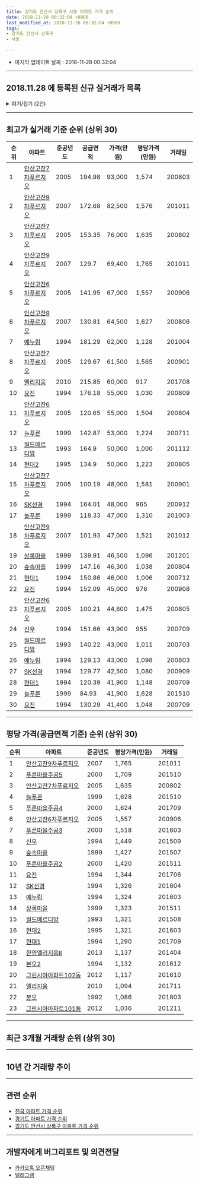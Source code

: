 ```yaml
---
title: 경기도 안산시 상록구 사동 아파트 가격 순위
date: 2018-11-28 00:32:04 +0900
last_modified_at: 2018-11-28 00:32:04 +0900
tags:
- 경기도 안산시 상록구
- 사동

---
```


* 마지막 업데이트 날짜 : 2018-11-28 00:32:04

---

## 2018.11.28 에 등록된 신규 실거래가 목록

<details>
<summary>펴기/접기 (2건)</summary>
<div markdown="1">

|아파트|준공년도|공급면적|가격(만원)|평당가격(만원)|거래일|
|---|---|---|---|---|---|
|[본오](https://search.naver.com/search.naver?query=%EA%B2%BD%EA%B8%B0%EB%8F%84+%EC%95%88%EC%82%B0%EC%8B%9C+%EC%83%81%EB%A1%9D%EA%B5%AC+%EC%82%AC%EB%8F%99+%EB%B3%B8%EC%98%A4)|1992|38.13|8,900|770|<span style="color:red">201811</span>|
|[푸른마을주공5](https://search.naver.com/search.naver?query=%EA%B2%BD%EA%B8%B0%EB%8F%84+%EC%95%88%EC%82%B0%EC%8B%9C+%EC%83%81%EB%A1%9D%EA%B5%AC+%EC%82%AC%EB%8F%99+%ED%91%B8%EB%A5%B8%EB%A7%88%EC%9D%84%EC%A3%BC%EA%B3%B55)|2000|49.99|19,500|1,287|<span style="color:red">201810</span>|


</div>
</details>

---

## 최고가 실거래 기준 순위 (상위 30)


|순위|아파트|준공년도|공급면적|가격(만원)|평당가격(만원)|거래일|
|---|---|---|---|---|---|---|
|1|[안산고잔7차푸르지오](https://search.naver.com/search.naver?query=%EA%B2%BD%EA%B8%B0%EB%8F%84+%EC%95%88%EC%82%B0%EC%8B%9C+%EC%83%81%EB%A1%9D%EA%B5%AC+%EC%82%AC%EB%8F%99+%EC%95%88%EC%82%B0%EA%B3%A0%EC%9E%947%EC%B0%A8%ED%91%B8%EB%A5%B4%EC%A7%80%EC%98%A4)|2005|194.98|93,000|1,574|200803|
|2|[안산고잔9차푸르지오](https://search.naver.com/search.naver?query=%EA%B2%BD%EA%B8%B0%EB%8F%84+%EC%95%88%EC%82%B0%EC%8B%9C+%EC%83%81%EB%A1%9D%EA%B5%AC+%EC%82%AC%EB%8F%99+%EC%95%88%EC%82%B0%EA%B3%A0%EC%9E%949%EC%B0%A8%ED%91%B8%EB%A5%B4%EC%A7%80%EC%98%A4)|2007|172.68|82,500|1,576|201011|
|3|[안산고잔7차푸르지오](https://search.naver.com/search.naver?query=%EA%B2%BD%EA%B8%B0%EB%8F%84+%EC%95%88%EC%82%B0%EC%8B%9C+%EC%83%81%EB%A1%9D%EA%B5%AC+%EC%82%AC%EB%8F%99+%EC%95%88%EC%82%B0%EA%B3%A0%EC%9E%947%EC%B0%A8%ED%91%B8%EB%A5%B4%EC%A7%80%EC%98%A4)|2005|153.35|76,000|1,635|200802|
|4|[안산고잔9차푸르지오](https://search.naver.com/search.naver?query=%EA%B2%BD%EA%B8%B0%EB%8F%84+%EC%95%88%EC%82%B0%EC%8B%9C+%EC%83%81%EB%A1%9D%EA%B5%AC+%EC%82%AC%EB%8F%99+%EC%95%88%EC%82%B0%EA%B3%A0%EC%9E%949%EC%B0%A8%ED%91%B8%EB%A5%B4%EC%A7%80%EC%98%A4)|2007|129.7|69,400|1,765|201011|
|5|[안산고잔6차푸르지오](https://search.naver.com/search.naver?query=%EA%B2%BD%EA%B8%B0%EB%8F%84+%EC%95%88%EC%82%B0%EC%8B%9C+%EC%83%81%EB%A1%9D%EA%B5%AC+%EC%82%AC%EB%8F%99+%EC%95%88%EC%82%B0%EA%B3%A0%EC%9E%946%EC%B0%A8%ED%91%B8%EB%A5%B4%EC%A7%80%EC%98%A4)|2005|141.95|67,000|1,557|200906|
|6|[안산고잔9차푸르지오](https://search.naver.com/search.naver?query=%EA%B2%BD%EA%B8%B0%EB%8F%84+%EC%95%88%EC%82%B0%EC%8B%9C+%EC%83%81%EB%A1%9D%EA%B5%AC+%EC%82%AC%EB%8F%99+%EC%95%88%EC%82%B0%EA%B3%A0%EC%9E%949%EC%B0%A8%ED%91%B8%EB%A5%B4%EC%A7%80%EC%98%A4)|2007|130.81|64,500|1,627|200806|
|7|[예누림](https://search.naver.com/search.naver?query=%EA%B2%BD%EA%B8%B0%EB%8F%84+%EC%95%88%EC%82%B0%EC%8B%9C+%EC%83%81%EB%A1%9D%EA%B5%AC+%EC%82%AC%EB%8F%99+%EC%98%88%EB%88%84%EB%A6%BC)|1994|181.29|62,000|1,128|201004|
|8|[안산고잔7차푸르지오](https://search.naver.com/search.naver?query=%EA%B2%BD%EA%B8%B0%EB%8F%84+%EC%95%88%EC%82%B0%EC%8B%9C+%EC%83%81%EB%A1%9D%EA%B5%AC+%EC%82%AC%EB%8F%99+%EC%95%88%EC%82%B0%EA%B3%A0%EC%9E%947%EC%B0%A8%ED%91%B8%EB%A5%B4%EC%A7%80%EC%98%A4)|2005|129.67|61,500|1,565|200901|
|9|[엘리지움](https://search.naver.com/search.naver?query=%EA%B2%BD%EA%B8%B0%EB%8F%84+%EC%95%88%EC%82%B0%EC%8B%9C+%EC%83%81%EB%A1%9D%EA%B5%AC+%EC%82%AC%EB%8F%99+%EC%97%98%EB%A6%AC%EC%A7%80%EC%9B%80)|2010|215.85|60,000|917|201708|
|10|[요진](https://search.naver.com/search.naver?query=%EA%B2%BD%EA%B8%B0%EB%8F%84+%EC%95%88%EC%82%B0%EC%8B%9C+%EC%83%81%EB%A1%9D%EA%B5%AC+%EC%82%AC%EB%8F%99+%EC%9A%94%EC%A7%84)|1994|176.18|55,000|1,030|200809|
|11|[안산고잔6차푸르지오](https://search.naver.com/search.naver?query=%EA%B2%BD%EA%B8%B0%EB%8F%84+%EC%95%88%EC%82%B0%EC%8B%9C+%EC%83%81%EB%A1%9D%EA%B5%AC+%EC%82%AC%EB%8F%99+%EC%95%88%EC%82%B0%EA%B3%A0%EC%9E%946%EC%B0%A8%ED%91%B8%EB%A5%B4%EC%A7%80%EC%98%A4)|2005|120.65|55,000|1,504|200804|
|12|[늘푸른](https://search.naver.com/search.naver?query=%EA%B2%BD%EA%B8%B0%EB%8F%84+%EC%95%88%EC%82%B0%EC%8B%9C+%EC%83%81%EB%A1%9D%EA%B5%AC+%EC%82%AC%EB%8F%99+%EB%8A%98%ED%91%B8%EB%A5%B8)|1999|142.87|53,000|1,224|200711|
|13|[월드메르디앙](https://search.naver.com/search.naver?query=%EA%B2%BD%EA%B8%B0%EB%8F%84+%EC%95%88%EC%82%B0%EC%8B%9C+%EC%83%81%EB%A1%9D%EA%B5%AC+%EC%82%AC%EB%8F%99+%EC%9B%94%EB%93%9C%EB%A9%94%EB%A5%B4%EB%94%94%EC%95%99)|1993|164.9|50,000|1,000|201112|
|14|[현대2](https://search.naver.com/search.naver?query=%EA%B2%BD%EA%B8%B0%EB%8F%84+%EC%95%88%EC%82%B0%EC%8B%9C+%EC%83%81%EB%A1%9D%EA%B5%AC+%EC%82%AC%EB%8F%99+%ED%98%84%EB%8C%802)|1995|134.9|50,000|1,223|200805|
|15|[안산고잔7차푸르지오](https://search.naver.com/search.naver?query=%EA%B2%BD%EA%B8%B0%EB%8F%84+%EC%95%88%EC%82%B0%EC%8B%9C+%EC%83%81%EB%A1%9D%EA%B5%AC+%EC%82%AC%EB%8F%99+%EC%95%88%EC%82%B0%EA%B3%A0%EC%9E%947%EC%B0%A8%ED%91%B8%EB%A5%B4%EC%A7%80%EC%98%A4)|2005|100.19|48,000|1,581|200901|
|16|[SK선경](https://search.naver.com/search.naver?query=%EA%B2%BD%EA%B8%B0%EB%8F%84+%EC%95%88%EC%82%B0%EC%8B%9C+%EC%83%81%EB%A1%9D%EA%B5%AC+%EC%82%AC%EB%8F%99+SK%EC%84%A0%EA%B2%BD)|1994|164.01|48,000|965|200912|
|17|[늘푸른](https://search.naver.com/search.naver?query=%EA%B2%BD%EA%B8%B0%EB%8F%84+%EC%95%88%EC%82%B0%EC%8B%9C+%EC%83%81%EB%A1%9D%EA%B5%AC+%EC%82%AC%EB%8F%99+%EB%8A%98%ED%91%B8%EB%A5%B8)|1999|118.33|47,000|1,310|201003|
|18|[안산고잔9차푸르지오](https://search.naver.com/search.naver?query=%EA%B2%BD%EA%B8%B0%EB%8F%84+%EC%95%88%EC%82%B0%EC%8B%9C+%EC%83%81%EB%A1%9D%EA%B5%AC+%EC%82%AC%EB%8F%99+%EC%95%88%EC%82%B0%EA%B3%A0%EC%9E%949%EC%B0%A8%ED%91%B8%EB%A5%B4%EC%A7%80%EC%98%A4)|2007|101.93|47,000|1,521|201012|
|19|[상록마을](https://search.naver.com/search.naver?query=%EA%B2%BD%EA%B8%B0%EB%8F%84+%EC%95%88%EC%82%B0%EC%8B%9C+%EC%83%81%EB%A1%9D%EA%B5%AC+%EC%82%AC%EB%8F%99+%EC%83%81%EB%A1%9D%EB%A7%88%EC%9D%84)|1999|139.91|46,500|1,096|201201|
|20|[숲속마을](https://search.naver.com/search.naver?query=%EA%B2%BD%EA%B8%B0%EB%8F%84+%EC%95%88%EC%82%B0%EC%8B%9C+%EC%83%81%EB%A1%9D%EA%B5%AC+%EC%82%AC%EB%8F%99+%EC%88%B2%EC%86%8D%EB%A7%88%EC%9D%84)|1999|147.16|46,300|1,038|200804|
|21|[현대1](https://search.naver.com/search.naver?query=%EA%B2%BD%EA%B8%B0%EB%8F%84+%EC%95%88%EC%82%B0%EC%8B%9C+%EC%83%81%EB%A1%9D%EA%B5%AC+%EC%82%AC%EB%8F%99+%ED%98%84%EB%8C%801)|1994|150.86|46,000|1,006|200712|
|22|[요진](https://search.naver.com/search.naver?query=%EA%B2%BD%EA%B8%B0%EB%8F%84+%EC%95%88%EC%82%B0%EC%8B%9C+%EC%83%81%EB%A1%9D%EA%B5%AC+%EC%82%AC%EB%8F%99+%EC%9A%94%EC%A7%84)|1994|152.09|45,000|976|200908|
|23|[안산고잔6차푸르지오](https://search.naver.com/search.naver?query=%EA%B2%BD%EA%B8%B0%EB%8F%84+%EC%95%88%EC%82%B0%EC%8B%9C+%EC%83%81%EB%A1%9D%EA%B5%AC+%EC%82%AC%EB%8F%99+%EC%95%88%EC%82%B0%EA%B3%A0%EC%9E%946%EC%B0%A8%ED%91%B8%EB%A5%B4%EC%A7%80%EC%98%A4)|2005|100.21|44,800|1,475|200805|
|24|[신우](https://search.naver.com/search.naver?query=%EA%B2%BD%EA%B8%B0%EB%8F%84+%EC%95%88%EC%82%B0%EC%8B%9C+%EC%83%81%EB%A1%9D%EA%B5%AC+%EC%82%AC%EB%8F%99+%EC%8B%A0%EC%9A%B0)|1994|151.66|43,900|955|200709|
|25|[월드메르디앙](https://search.naver.com/search.naver?query=%EA%B2%BD%EA%B8%B0%EB%8F%84+%EC%95%88%EC%82%B0%EC%8B%9C+%EC%83%81%EB%A1%9D%EA%B5%AC+%EC%82%AC%EB%8F%99+%EC%9B%94%EB%93%9C%EB%A9%94%EB%A5%B4%EB%94%94%EC%95%99)|1993|140.22|43,000|1,011|200703|
|26|[예누림](https://search.naver.com/search.naver?query=%EA%B2%BD%EA%B8%B0%EB%8F%84+%EC%95%88%EC%82%B0%EC%8B%9C+%EC%83%81%EB%A1%9D%EA%B5%AC+%EC%82%AC%EB%8F%99+%EC%98%88%EB%88%84%EB%A6%BC)|1994|129.13|43,000|1,098|200803|
|27|[SK선경](https://search.naver.com/search.naver?query=%EA%B2%BD%EA%B8%B0%EB%8F%84+%EC%95%88%EC%82%B0%EC%8B%9C+%EC%83%81%EB%A1%9D%EA%B5%AC+%EC%82%AC%EB%8F%99+SK%EC%84%A0%EA%B2%BD)|1994|129.77|42,500|1,080|200909|
|28|[현대1](https://search.naver.com/search.naver?query=%EA%B2%BD%EA%B8%B0%EB%8F%84+%EC%95%88%EC%82%B0%EC%8B%9C+%EC%83%81%EB%A1%9D%EA%B5%AC+%EC%82%AC%EB%8F%99+%ED%98%84%EB%8C%801)|1994|120.39|41,900|1,148|200709|
|29|[늘푸른](https://search.naver.com/search.naver?query=%EA%B2%BD%EA%B8%B0%EB%8F%84+%EC%95%88%EC%82%B0%EC%8B%9C+%EC%83%81%EB%A1%9D%EA%B5%AC+%EC%82%AC%EB%8F%99+%EB%8A%98%ED%91%B8%EB%A5%B8)|1999|84.93|41,900|1,628|201510|
|30|[요진](https://search.naver.com/search.naver?query=%EA%B2%BD%EA%B8%B0%EB%8F%84+%EC%95%88%EC%82%B0%EC%8B%9C+%EC%83%81%EB%A1%9D%EA%B5%AC+%EC%82%AC%EB%8F%99+%EC%9A%94%EC%A7%84)|1994|130.29|41,400|1,048|200709|


---

## 평당 가격(공급면적 기준) 순위 (상위 30)


|순위|아파트|준공년도|평당가격(만원)|거래일|
|---|---|---|---|---|
|1|[안산고잔9차푸르지오](https://search.naver.com/search.naver?query=%EA%B2%BD%EA%B8%B0%EB%8F%84+%EC%95%88%EC%82%B0%EC%8B%9C+%EC%83%81%EB%A1%9D%EA%B5%AC+%EC%82%AC%EB%8F%99+%EC%95%88%EC%82%B0%EA%B3%A0%EC%9E%949%EC%B0%A8%ED%91%B8%EB%A5%B4%EC%A7%80%EC%98%A4)|2007|1,765|201011|
|2|[푸른마을주공5](https://search.naver.com/search.naver?query=%EA%B2%BD%EA%B8%B0%EB%8F%84+%EC%95%88%EC%82%B0%EC%8B%9C+%EC%83%81%EB%A1%9D%EA%B5%AC+%EC%82%AC%EB%8F%99+%ED%91%B8%EB%A5%B8%EB%A7%88%EC%9D%84%EC%A3%BC%EA%B3%B55)|2000|1,709|201510|
|3|[안산고잔7차푸르지오](https://search.naver.com/search.naver?query=%EA%B2%BD%EA%B8%B0%EB%8F%84+%EC%95%88%EC%82%B0%EC%8B%9C+%EC%83%81%EB%A1%9D%EA%B5%AC+%EC%82%AC%EB%8F%99+%EC%95%88%EC%82%B0%EA%B3%A0%EC%9E%947%EC%B0%A8%ED%91%B8%EB%A5%B4%EC%A7%80%EC%98%A4)|2005|1,635|200802|
|4|[늘푸른](https://search.naver.com/search.naver?query=%EA%B2%BD%EA%B8%B0%EB%8F%84+%EC%95%88%EC%82%B0%EC%8B%9C+%EC%83%81%EB%A1%9D%EA%B5%AC+%EC%82%AC%EB%8F%99+%EB%8A%98%ED%91%B8%EB%A5%B8)|1999|1,628|201510|
|5|[푸른마을주공4](https://search.naver.com/search.naver?query=%EA%B2%BD%EA%B8%B0%EB%8F%84+%EC%95%88%EC%82%B0%EC%8B%9C+%EC%83%81%EB%A1%9D%EA%B5%AC+%EC%82%AC%EB%8F%99+%ED%91%B8%EB%A5%B8%EB%A7%88%EC%9D%84%EC%A3%BC%EA%B3%B54)|2000|1,624|201709|
|6|[안산고잔6차푸르지오](https://search.naver.com/search.naver?query=%EA%B2%BD%EA%B8%B0%EB%8F%84+%EC%95%88%EC%82%B0%EC%8B%9C+%EC%83%81%EB%A1%9D%EA%B5%AC+%EC%82%AC%EB%8F%99+%EC%95%88%EC%82%B0%EA%B3%A0%EC%9E%946%EC%B0%A8%ED%91%B8%EB%A5%B4%EC%A7%80%EC%98%A4)|2005|1,557|200906|
|7|[푸른마을주공3](https://search.naver.com/search.naver?query=%EA%B2%BD%EA%B8%B0%EB%8F%84+%EC%95%88%EC%82%B0%EC%8B%9C+%EC%83%81%EB%A1%9D%EA%B5%AC+%EC%82%AC%EB%8F%99+%ED%91%B8%EB%A5%B8%EB%A7%88%EC%9D%84%EC%A3%BC%EA%B3%B53)|2000|1,518|201603|
|8|[신우](https://search.naver.com/search.naver?query=%EA%B2%BD%EA%B8%B0%EB%8F%84+%EC%95%88%EC%82%B0%EC%8B%9C+%EC%83%81%EB%A1%9D%EA%B5%AC+%EC%82%AC%EB%8F%99+%EC%8B%A0%EC%9A%B0)|1994|1,449|201509|
|9|[숲속마을](https://search.naver.com/search.naver?query=%EA%B2%BD%EA%B8%B0%EB%8F%84+%EC%95%88%EC%82%B0%EC%8B%9C+%EC%83%81%EB%A1%9D%EA%B5%AC+%EC%82%AC%EB%8F%99+%EC%88%B2%EC%86%8D%EB%A7%88%EC%9D%84)|1999|1,427|201507|
|10|[푸른마을주공2](https://search.naver.com/search.naver?query=%EA%B2%BD%EA%B8%B0%EB%8F%84+%EC%95%88%EC%82%B0%EC%8B%9C+%EC%83%81%EB%A1%9D%EA%B5%AC+%EC%82%AC%EB%8F%99+%ED%91%B8%EB%A5%B8%EB%A7%88%EC%9D%84%EC%A3%BC%EA%B3%B52)|2000|1,420|201511|
|11|[요진](https://search.naver.com/search.naver?query=%EA%B2%BD%EA%B8%B0%EB%8F%84+%EC%95%88%EC%82%B0%EC%8B%9C+%EC%83%81%EB%A1%9D%EA%B5%AC+%EC%82%AC%EB%8F%99+%EC%9A%94%EC%A7%84)|1994|1,344|201706|
|12|[SK선경](https://search.naver.com/search.naver?query=%EA%B2%BD%EA%B8%B0%EB%8F%84+%EC%95%88%EC%82%B0%EC%8B%9C+%EC%83%81%EB%A1%9D%EA%B5%AC+%EC%82%AC%EB%8F%99+SK%EC%84%A0%EA%B2%BD)|1994|1,326|201604|
|13|[예누림](https://search.naver.com/search.naver?query=%EA%B2%BD%EA%B8%B0%EB%8F%84+%EC%95%88%EC%82%B0%EC%8B%9C+%EC%83%81%EB%A1%9D%EA%B5%AC+%EC%82%AC%EB%8F%99+%EC%98%88%EB%88%84%EB%A6%BC)|1994|1,324|201603|
|14|[상록마을](https://search.naver.com/search.naver?query=%EA%B2%BD%EA%B8%B0%EB%8F%84+%EC%95%88%EC%82%B0%EC%8B%9C+%EC%83%81%EB%A1%9D%EA%B5%AC+%EC%82%AC%EB%8F%99+%EC%83%81%EB%A1%9D%EB%A7%88%EC%9D%84)|1999|1,323|201511|
|15|[월드메르디앙](https://search.naver.com/search.naver?query=%EA%B2%BD%EA%B8%B0%EB%8F%84+%EC%95%88%EC%82%B0%EC%8B%9C+%EC%83%81%EB%A1%9D%EA%B5%AC+%EC%82%AC%EB%8F%99+%EC%9B%94%EB%93%9C%EB%A9%94%EB%A5%B4%EB%94%94%EC%95%99)|1993|1,321|201508|
|16|[현대2](https://search.naver.com/search.naver?query=%EA%B2%BD%EA%B8%B0%EB%8F%84+%EC%95%88%EC%82%B0%EC%8B%9C+%EC%83%81%EB%A1%9D%EA%B5%AC+%EC%82%AC%EB%8F%99+%ED%98%84%EB%8C%802)|1995|1,321|201603|
|17|[현대1](https://search.naver.com/search.naver?query=%EA%B2%BD%EA%B8%B0%EB%8F%84+%EC%95%88%EC%82%B0%EC%8B%9C+%EC%83%81%EB%A1%9D%EA%B5%AC+%EC%82%AC%EB%8F%99+%ED%98%84%EB%8C%801)|1994|1,290|201709|
|18|[한영엘리지움Ⅱ](https://search.naver.com/search.naver?query=%EA%B2%BD%EA%B8%B0%EB%8F%84+%EC%95%88%EC%82%B0%EC%8B%9C+%EC%83%81%EB%A1%9D%EA%B5%AC+%EC%82%AC%EB%8F%99+%ED%95%9C%EC%98%81%EC%97%98%EB%A6%AC%EC%A7%80%EC%9B%80%E2%85%A1)|2013|1,137|201404|
|19|[본오2](https://search.naver.com/search.naver?query=%EA%B2%BD%EA%B8%B0%EB%8F%84+%EC%95%88%EC%82%B0%EC%8B%9C+%EC%83%81%EB%A1%9D%EA%B5%AC+%EC%82%AC%EB%8F%99+%EB%B3%B8%EC%98%A42)|1994|1,132|201612|
|20|[그린시아아파트102동](https://search.naver.com/search.naver?query=%EA%B2%BD%EA%B8%B0%EB%8F%84+%EC%95%88%EC%82%B0%EC%8B%9C+%EC%83%81%EB%A1%9D%EA%B5%AC+%EC%82%AC%EB%8F%99+%EA%B7%B8%EB%A6%B0%EC%8B%9C%EC%95%84%EC%95%84%ED%8C%8C%ED%8A%B8102%EB%8F%99)|2012|1,117|201610|
|21|[엘리지움](https://search.naver.com/search.naver?query=%EA%B2%BD%EA%B8%B0%EB%8F%84+%EC%95%88%EC%82%B0%EC%8B%9C+%EC%83%81%EB%A1%9D%EA%B5%AC+%EC%82%AC%EB%8F%99+%EC%97%98%EB%A6%AC%EC%A7%80%EC%9B%80)|2010|1,094|201711|
|22|[본오](https://search.naver.com/search.naver?query=%EA%B2%BD%EA%B8%B0%EB%8F%84+%EC%95%88%EC%82%B0%EC%8B%9C+%EC%83%81%EB%A1%9D%EA%B5%AC+%EC%82%AC%EB%8F%99+%EB%B3%B8%EC%98%A4)|1992|1,086|201803|
|23|[그린시아아파트101동](https://search.naver.com/search.naver?query=%EA%B2%BD%EA%B8%B0%EB%8F%84+%EC%95%88%EC%82%B0%EC%8B%9C+%EC%83%81%EB%A1%9D%EA%B5%AC+%EC%82%AC%EB%8F%99+%EA%B7%B8%EB%A6%B0%EC%8B%9C%EC%95%84%EC%95%84%ED%8C%8C%ED%8A%B8101%EB%8F%99)|2012|1,036|201211|


---

## 최근 3개월 거래량 순위 (상위 30)


<div style="width:100%;">
    <canvas id="deal_count_ranking" height="250"></canvas>
</div>


<script>
new Chart(document.getElementById("deal_count_ranking"), {
    type: 'horizontalBar',
    data: {
        labels: ['안산고잔7차푸르지오', '푸른마을주공5', '안산고잔6차푸르지오', '안산고잔9차푸르지오', '늘푸른', 'SK선경', '본오2', '현대1', '월드메르디앙', '본오', '숲속마을', '신우', '현대2', '요진', '푸른마을주공2', '예누림', '푸른마을주공4', '상록마을', '푸른마을주공3'],
        datasets: [{
            label: '실거래 수',
            data: [18, 12, 12, 7, 6, 6, 6, 5, 4, 4, 4, 4, 3, 3, 2, 1, 1, 1, 1],
            borderColor: "rgba(255, 0, 128, 1)",
            backgroundColor: "rgba(255, 0, 128, 0.5)",
            fill: false,
        }]
    },
    options: {
        responsive: true,
        title: {
            display: true,
            text: '최근 3개월 거래량 순위'
        },
        tooltips: {
            mode: 'index',
            intersect: false,
            callbacks: {
                title: function(tooltipItems, data) {
                    return "실거래 수:";
                },
                label: function(tooltipItem, data) {
                    return data.labels[tooltipItem.index] + ": " + tooltipItem.xLabel;
                }
            }
        },
        hover: {
            mode: 'nearest',
            intersect: true
        },
        scales: {
            xAxes: [{
                display: true,
                scaleLabel: {
                    display: true,
                    labelString: '실거래 수'
                },
                ticks: {
                    suggestedMin: 0,
                }
            }],
            yAxes: [{
                display: true,
                ticks: {
                    autoSkip: false,
                    callback: function(value, index, values) {
                        if (value.length > 15)
                            return value.substr(0, 13) + "...";
                        else
                            return value;
                    }
                },
                scaleLabel: {
                    display: false,
                }
            }]
        }
    }
});

</script>


---

## 10년 간 거래량 추이


<div style="width:100%;">
    <canvas id="deal_progress" height="250"></canvas>
</div>

<script>
new Chart(document.getElementById("deal_progress"), {
    type: 'line',
    data: {
        labels: ['200811','200812','200901','200902','200903','200904','200905','200906','200907','200908','200909','200910','200911','200912','201001','201002','201003','201004','201005','201006','201007','201008','201009','201010','201011','201012','201101','201102','201103','201104','201105','201106','201107','201108','201109','201110','201111','201112','201201','201202','201203','201204','201205','201206','201207','201208','201209','201210','201211','201212','201301','201302','201303','201304','201305','201306','201307','201308','201309','201310','201311','201312','201401','201402','201403','201404','201405','201406','201407','201408','201409','201410','201411','201412','201501','201502','201503','201504','201505','201506','201507','201508','201509','201510','201511','201512','201601','201602','201603','201604','201605','201606','201607','201608','201609','201610','201611','201612','201701','201702','201703','201704','201705','201706','201707','201708','201709','201710','201711','201712','201801','201802','201803','201804','201805','201806','201807','201808','201809','201810','201811'],
        datasets: [{
            label: '실거래 수',
            pointRadius: 1,
            data: [13, 18, 20, 49, 55, 83, 103, 120, 87, 115, 94, 69, 52, 71, 52, 53, 56, 47, 23, 36, 31, 39, 51, 83, 80, 92, 106, 107, 89, 85, 71, 59, 75, 80, 82, 70, 58, 51, 46, 61, 67, 57, 42, 42, 39, 48, 59, 52, 55, 44, 44, 64, 69, 69, 87, 77, 44, 67, 93, 89, 73, 53, 77, 108, 94, 66, 67, 61, 65, 117, 101, 87, 95, 83, 86, 105, 154, 119, 79, 95, 86, 95, 71, 78, 56, 32, 43, 34, 48, 77, 57, 73, 57, 53, 64, 80, 48, 49, 39, 47, 42, 49, 70, 75, 47, 68, 62, 41, 39, 29, 30, 35, 40, 36, 39, 28, 37, 62, 45, 43, 12],
            borderColor: "rgba(255, 201, 14, 1)",
            backgroundColor: "rgba(255, 201, 14, 0.5)",
            fill: true,
        }]
    },
    options: {
        responsive: true,
        title: {
            display: true,
            text: '10년간 거래량 추이'
        },
        tooltips: {
            mode: 'index',
            intersect: false,
        },
        hover: {
            mode: 'nearest',
            intersect: true
        },
        scales: {
            xAxes: [{
                display: true,
                scaleLabel: {
                    display: true,
                    labelString: '년/월'
                }
            }],
            yAxes: [{
                display: true,
                ticks: {
                    suggestedMin: 0,
                },
                scaleLabel: {
                    display: true,
                    labelString: '실거래 수'
                }
            }]
        }
    }
});

</script>


---

## 관련 순위

- [전국 아파트 가격 순위](https://inasie.github.io/apt-ranking/전국)
- [경기도 아파트 가격 순위](https://inasie.github.io/apt-ranking/경기도)
- [경기도 안산시 상록구 아파트 가격 순위](https://inasie.github.io/apt-ranking/경기도-안산시-상록구)


---

## 개발자에게 버그리포트 및 의견전달

- [카카오톡 오픈채팅](https://open.kakao.com/o/gLJUAP4)
- [텔레그램](https://t.me/inasie)

